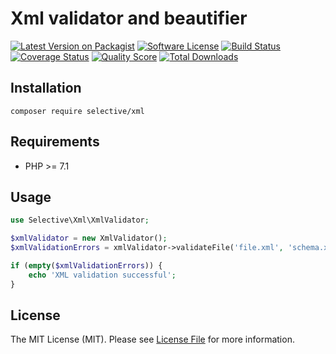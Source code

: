 # Xml validator and beautifier

[![Latest Version on Packagist](https://img.shields.io/github/release/selective-php/xml.svg)](https://packagist.org/packages/selective/xml)
[![Software License](https://img.shields.io/badge/license-MIT-brightgreen.svg)](LICENSE.md)
[![Build Status](https://travis-ci.org/selective-php/xml.svg?branch=master)](https://travis-ci.org/selective-php/xml)
[![Coverage Status](https://scrutinizer-ci.com/g/selective-php/xml/badges/coverage.png?b=master)](https://scrutinizer-ci.com/g/selective-php/xml/code-structure)
[![Quality Score](https://scrutinizer-ci.com/g/selective-php/xml/badges/quality-score.png?b=master)](https://scrutinizer-ci.com/g/selective-php/xml/?branch=master)
[![Total Downloads](https://img.shields.io/packagist/dt/selective/xml.svg)](https://packagist.org/packages/selective/xml/stats)


## Installation

```shell
composer require selective/xml
```

## Requirements

* PHP >= 7.1

## Usage

```php
use Selective\Xml\XmlValidator;

$xmlValidator = new XmlValidator();
$xmlValidationErrors = xmlValidator->validateFile('file.xml', 'schema.xsd');

if (empty($xmlValidationErrors)) {
    echo 'XML validation successful';
}
```

## License

The MIT License (MIT). Please see [License File](LICENSE.md) for more information.

